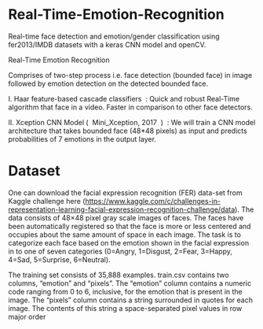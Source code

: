 # Real-Time-Emotion-Recognition
Real-time face detection and emotion/gender classification using fer2013/IMDB datasets with a keras CNN model and openCV.

Real-Time Emotion Recognition

Comprises of two-step process i.e. face detection
(bounded face) in image followed by emotion detection
on the detected bounded face. 

I.
Haar feature-based cascade classifiers ​ : Quick
and robust Real-Time algorithm that face in a
video. Faster in comparison to other face
detectors. 

II.
Xception CNN Model ( ​ Mini_Xception, 2017 ​ ) ​ : We
will train a CNN model architecture that takes
bounded face (48*48 pixels) as input and predicts
probabilities of 7 emotions in the output layer.

# Dataset 

One can download the facial expression recognition (FER) data-set from Kaggle challenge here (https://www.kaggle.com/c/challenges-in-representation-learning-facial-expression-recognition-challenge/data). The data consists of 48×48 pixel gray scale images of faces. The faces have been automatically registered so that the face is more or less centered and occupies about the same amount of space in each image. The task is to categorize each face based on the emotion shown in the facial expression in to one of seven categories (0=Angry, 1=Disgust, 2=Fear, 3=Happy, 4=Sad, 5=Surprise, 6=Neutral).

The training set consists of 35,888 examples. train.csv contains two columns, “emotion” and “pixels”. The “emotion” column contains a numeric code ranging from 0 to 6, inclusive, for the emotion that is present in the image. The “pixels” column contains a string surrounded in quotes for each image. The contents of this string a space-separated pixel values in row major order
